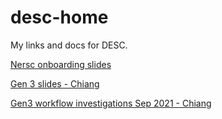 # desc-home
My links and docs for DESC.

[Nersc onboarding slides](https://docs.google.com/presentation/d/1aNJoWls870Oq7HQKpjy72F8fcQmEDoNruIVLHjqnUiI)

[Gen 3 slides - Chiang](https://docs.google.com/presentation/d/1EO_UBVhISBrBussCsIvJhNVxSnyfg5z6yIPaz99gA0A/edit#slide=id.g2ade3bc380_0_0)

[Gen3 workflow investigations Sep 2021 - Chiang](https://github.com/LSSTDESC/gen3_workflow/wiki/Gen3--Investigations)
